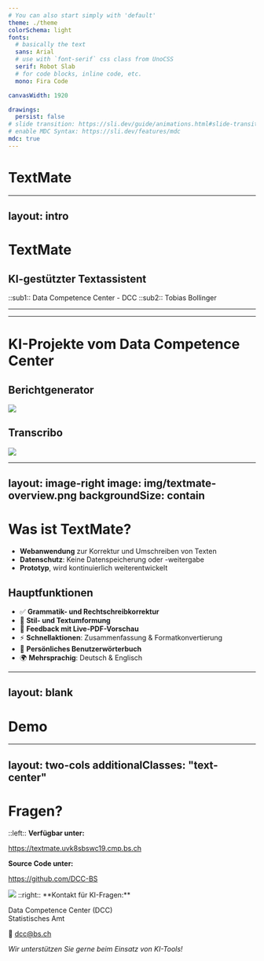 ```yaml
---
# You can also start simply with 'default'
theme: ./theme
colorSchema: light
fonts:
  # basically the text
  sans: Arial
  # use with `font-serif` css class from UnoCSS
  serif: Robot Slab
  # for code blocks, inline code, etc.
  mono: Fira Code

canvasWidth: 1920

drawings:
  persist: false
# slide transition: https://sli.dev/guide/animations.html#slide-transitions
# enable MDC Syntax: https://sli.dev/features/mdc
mdc: true
---
```


# TextMate
---
layout: intro
---
# TextMate
## KI-gestützter Textassistent
::sub1::
Data Competence Center - DCC
::sub2::
Tobias Bollinger

---
---
# KI-Projekte vom Data Competence Center
<div class="flex flex-col gap-4">
  <div>
    <h2>Berichtgenerator </h2>
    <img src="/img/Berichtgenerator.png" class="w-[600px]" />
  </div>
  <div>
    <h2>Transcribo </h2>
    <img src="/img/Transcribo.png" class="w-[800px]" />
  </div>
</div>


---
layout: image-right
image: img/textmate-overview.png
backgroundSize: contain
---
# Was ist TextMate?
- **Webanwendung** zur Korrektur und Umschreiben von Texten
- **Datenschutz**: Keine Datenspeicherung oder -weitergabe
- **Prototyp**, wird kontinuierlich weiterentwickelt

## Hauptfunktionen
- ✅ **Grammatik- und Rechtschreibkorrektur**
- 🔄 **Stil- und Textumformung**
- 📄 **Feedback mit Live-PDF-Vorschau**
- ⚡ **Schnellaktionen**: Zusammenfassung & Formatkonvertierung
- 📘 **Persönliches Benutzerwörterbuch**
- 🌍 **Mehrsprachig**: Deutsch & Englisch

---
layout: blank
---
# Demo
<Demo />

---
layout: two-cols
additionalClasses: "text-center"
---
# Fragen?
::left::
**Verfügbar unter:**

https://textmate.uvk8sbswc19.cmp.bs.ch

**<fa6-brands-github /> Source Code unter:**

https://github.com/DCC-BS

<img src="/img/qrCode.png" class="w-180 m-auto" />
::right::
**Kontakt für KI-Fragen:**

Data Competence Center (DCC)  
Statistisches Amt

📧 dcc@bs.ch

*Wir unterstützen Sie gerne beim Einsatz von KI-Tools!*

